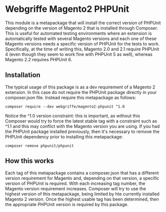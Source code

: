 Webgriffe Magento2 PHPUnit
==========================

This module is a metapackage that will install the correct version of PHPUnit depending on the version of Magento 2 that is installed through Composer. This is useful for automated testing environments where an extension is automatically tested with several Magento versions and each one of these Magento versions needs a specific version of PHPUnit for the tests to work.
Specifically, at the time of writing this, Magento 2.0 and 2.1 require PHPUnit 4 (even though they seem to work fine with PHPUnit 5 as well), whereas Magento 2.2 requires PHPUnit 6.

Installation
------------

The typical usage of this package is as a dev requirement of a Magento 2 extension. In this case do not require the PHPUnit package directly in your composer.json file. Instead require this metapackage as follows:

```
composer require --dev webgriffe/magento2-phpunit ^1.0
```

Notice the ^1.0 version constraint: this is important, as without this Composer would try to force the latest stable tag with a constraint such as ^1.1 and this may conflict with the Magento version you are using.
If you had the PHPUnit package installed previously, then it's necessary to remove the PHPUnit dependency prior to installing this metapackage:
 
```
composer remove phpunit/phpunit
```

How this works
--------------

Each tag of this metapackage contains a composer.json that has a different version requirement for Magento and, depending on that version, a specific version of PHPUnit is required.
With each increasing tag number, the Magento version requirement increases. Composer will try to use the highest version of this metapackage, being limited by hte currently installed Magento 2 version. Once the highest usable tag has been determined, then the appropriate PHPUnit version is required by this package.
